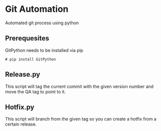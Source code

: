 # Git Automation

Automated git process using python

## Prerequesites

GitPython needs to be installed via pip

`# pip install GitPython`

## Release.py

This script will tag the current commit with the given version number and move the QA tag to point to it.

## Hotfix.py

This script will branch from the given tag so you can create a hotfix from a certain release.